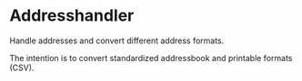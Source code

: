 Addresshandler
==============

Handle addresses and convert different address formats.

The intention is to convert standardized addressbook and printable formats (CSV).

